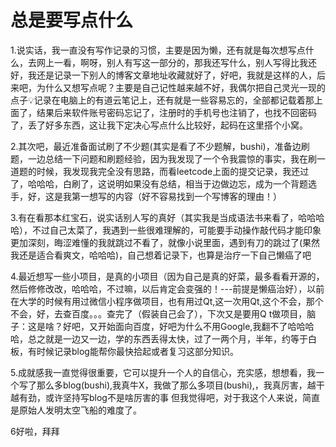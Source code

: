 # 总是要写点什么



1.说实话，我一直没有写作记录的习惯，主要是因为懒，还有就是每次想写点什么，去网上一看，啊呀，别人有写这一部分的，那我还写什么，别人写得比我还好，我还是记录一下别人的博客文章地址收藏就好了，好吧，我就是这样的人，后来吧，为什么又想写点呢？主要是自己记性越来越不好，我偶尔把自己灵光一现的点子💡记录在电脑上的有道云笔记上，还有就是一些容易忘的，全部都记载着那上面了，结果后来软件账号密码忘记了，注册时的手机号也注销了，也找不回密码了，丢了好多东西，这让我下定决心写点什么比较好，起码在这里搭个小窝。



2.其次吧，最近准备面试刷了不少题(其实是看了不少题解，bushi)，准备边刷题，一边总结一下问题和刷题经验，因为我发现了一个令我震惊的事实，我在刷一道题的时候，我发现我完全没有思路，而看leetcode上面的提交记录，我还过了，哈哈哈，白刷了，这说明如果没有总结，相当于边做边忘，成为一个背题选手，好，这是我第一想写的内容（好不容易找到一个写博客的理由！）



3.有在看那本红宝石，说实话别人写的真好（其实我是当成语法书来看了，哈哈哈哈），不过自己太菜了，我遇到一些很难理解的，可能要手动操作敲代码才能印象更加深刻，晦涩难懂的我就跳过不看了，就像小说里面，遇到有刀的跳过了(果然我还是适合看爽文，哈哈哈)，自己想着记录下，也算是治疗一下自己懒癌了吧



4.最近想写一些小项目，是真的小项目（因为自己是真的好菜，最多看看开源的，然后修修改改，哈哈哈，不过嘛，以后肯定会变强的！---前提是懒癌治好），以前在大学的时候有用过微信小程序做项目，也有用过Qt,这一次用Qt,这个不会，那个不会，好，去查百度。。。查完了（假装自己会了），下次又是要用Q t做项目，脑子：这是啥？好吧，又开始面向百度，好吧为什么不用Google,我翻不了哈哈哈哈，总之就是一边又一边，学的东西丢得太快，过了一两个月，半年，约等于白板，有时候记录blog能帮你最快拾起或者复习这部分知识。



5.成就感我一直觉得很重要，它可以提升一个人的自信心，充实感，想想看，我一个写了那么多blog(bushi),我真牛X，我做了那么多项目(bushi),，我真厉害，越干越有劲，或许坚持写blog不是啥厉害的事 但我觉得吧，对于我这个人来说，简直是原始人发明太空飞船的难度了。



6好啦，拜拜

